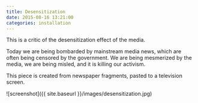 ```yaml
---
title: Desensitization
date: 2015-08-16 13:21:00
categories: installation
---
```


This is a critic of the desensitization effect of the media.

Today we are being bombarded by mainstream media news, which are often being censored by the government. We are being mesmerized by the media, we are being misled, and it is killing our activism.

This piece is created from newspaper fragments, pasted to a television screen.

![screenshot]({{ site.baseurl }}/images/desensitization.jpg)
